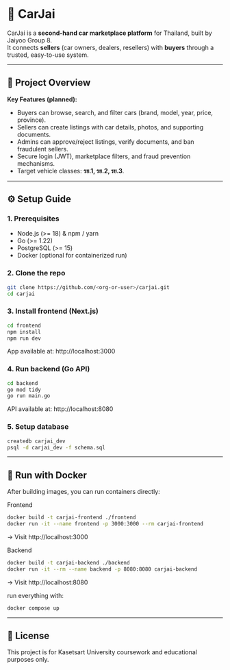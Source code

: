 # 🚗 CarJai

CarJai is a **second-hand car marketplace platform** for Thailand, built by Jaiyoo Group 8.  
It connects **sellers** (car owners, dealers, resellers) with **buyers** through a trusted, easy-to-use system.  

---

## 📖 Project Overview
**Key Features (planned):**
- Buyers can browse, search, and filter cars (brand, model, year, price, province).
- Sellers can create listings with car details, photos, and supporting documents.
- Admins can approve/reject listings, verify documents, and ban fraudulent sellers.
- Secure login (JWT), marketplace filters, and fraud prevention mechanisms.
- Target vehicle classes: **รย.1, รย.2, รย.3**.

---

## ⚙️ Setup Guide

### 1. Prerequisites
- Node.js (>= 18) & npm / yarn  
- Go (>= 1.22)  
- PostgreSQL (>= 15)  
- Docker (optional for containerized run)  

### 2. Clone the repo
```bash
git clone https://github.com/<org-or-user>/carjai.git
cd carjai
```

### 3. Install frontend (Next.js)
```bash
cd frontend
npm install
npm run dev
```
App available at: http://localhost:3000

### 4. Run backend (Go API)
```bash
cd backend
go mod tidy
go run main.go
```
API available at: http://localhost:8080

### 5. Setup database
```bash
createdb carjai_dev
psql -d carjai_dev -f schema.sql
```

---

## 🐳 Run with Docker

After building images, you can run containers directly:

Frontend
```bash
docker build -t carjai-frontend ./frontend
docker run -it --name frontend -p 3000:3000 --rm carjai-frontend
```
→ Visit http://localhost:3000

Backend
```bash
docker build -t carjai-backend ./backend
docker run -it --rm --name backend -p 8080:8080 carjai-backend
```
→ Visit http://localhost:8080

run everything with:
```bash
docker compose up
```

---

## 📄 License
This project is for Kasetsart University coursework and educational purposes only.
